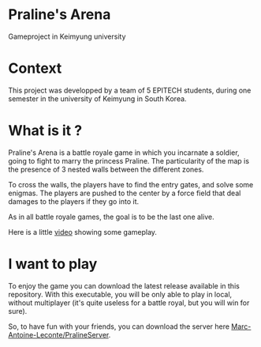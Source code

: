 # Praline's Arena
Gameproject in Keimyung university


# Context
This project was developped by a team of 5 EPITECH students, during one semester in the university of Keimyung in South Korea.


# What is it ?
Praline's Arena is a battle royale game in which you incarnate a soldier, going to fight to marry the princess Praline. The particularity of the map is the presence of 3 nested walls between the different zones. 

To cross the walls, the players have to find the entry gates, and solve some enigmas. The players are pushed to the center by a force field that deal damages to the players if they go into it. 

As in all battle royale games, the goal is to be the last one alive.

Here is a little [video](https://www.youtube.com/watch?v=iLG2IwoZlsM&t=18s) showing some gameplay.

# I want to play
To enjoy the game you can download the latest release available in this repository. With this executable, you will be only able to play in local, without multiplayer (it's quite useless for a battle royal, but you will win for sure).

So, to have fun with your friends, you can download the server here [Marc-Antoine-Leconte/PralineServer](https://github.com/Marc-Antoine-Leconte/PralineServer).
